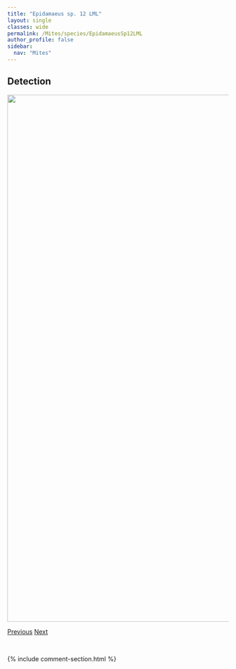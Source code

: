 ```yaml
---
title: "Epidamaeus sp. 12 LML"
layout: single
classes: wide
permalink: /Mites/species/EpidamaeusSp12LML
author_profile: false
sidebar:
  nav: "Mites"
---
```


<h2>Detection</h2>

<a href="https://drive.google.com/uc?export=view&id=1mS3jlELf7o_EgKL4wJJDIJh4IPJpRier">
<img src="https://drive.google.com/uc?export=view&id=1mS3jlELf7o_EgKL4wJJDIJh4IPJpRier" height = "1200" width = "800">
</a>


<a href="/DevelopmentWebsite/Mites/species/EpidamaeusSp11DEW" class="pagination--pager" title="Epidamaeus sp. 11 DEW">Previous</a> <a href="/DevelopmentWebsite/Mites/species/EpidamaeusSp13LML" class="pagination--pager" title="Epidamaeus sp. 13 LML">Next</a>

<p>&nbsp;</p>

{% include comment-section.html %}
